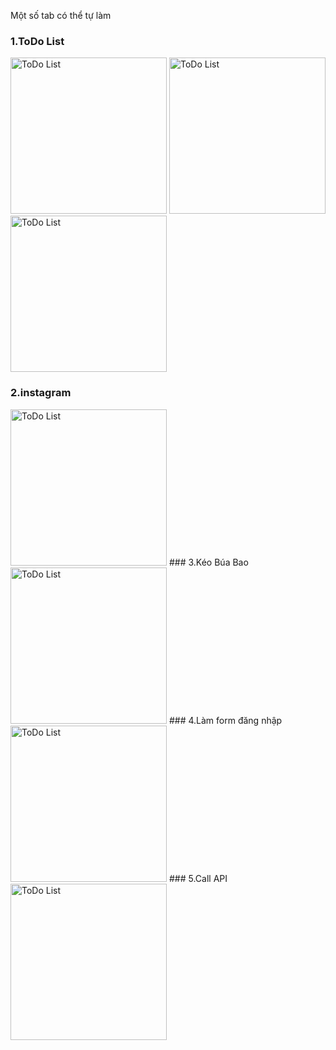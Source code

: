 Một số tab có thể tự làm
### 1.ToDo List
<img src="https://user-images.githubusercontent.com/94269034/159219407-b91cd2b2-7f94-4dec-b7c4-4e2565fbc392.jpeg" width="250" alt="ToDo List"/>  <img src="https://user-images.githubusercontent.com/94269034/159219803-7bcac985-6567-4e24-b44a-f30ca2f53cb1.jpeg" width="250" alt="ToDo List"/>  <img src="https://user-images.githubusercontent.com/94269034/159219846-27dc5ccb-67a6-473b-ac2a-004b49566361.jpeg" width="250" alt="ToDo List"/>
### 2.instagram
<img src="https://user-images.githubusercontent.com/94269034/159220012-852f4c97-1b8b-4ab4-b4b6-b67895f2a1e3.jpeg" width="250" alt="ToDo List"/>
### 3.Kéo Búa Bao
<img src="https://user-images.githubusercontent.com/94269034/159220091-c2dddbd9-0a84-4e58-8f98-b825634d810e.jpeg" width="250" alt="ToDo List"/>
### 4.Làm form đăng nhập
<img src="https://user-images.githubusercontent.com/94269034/159220180-97aab2d0-d035-4ba0-9e81-a5ecf047b180.jpeg" width="250" alt="ToDo List"/>
### 5.Call API
<img src="https://user-images.githubusercontent.com/94269034/159220543-4abee713-fbd4-40dd-9bcb-149d733fc5da.jpeg" width="250" alt="ToDo List"/>
